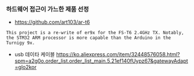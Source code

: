 

### 하드웨어 접근이 가느한 제품 선정
- https://github.com/art103/ar-t6

```
This project is a re-write of er9x for the FS-T6 2.4GHz TX. Notably, the STM32 ARM processor is more capable than the Arduino in the Turnigy 9x.

```

- usb 데이타 케이블 https://ko.aliexpress.com/item/32448576058.html?spm=a2g0o.order_list.order_list_main.5.21ef140fUypz67&gatewayAdapt=glo2kor
